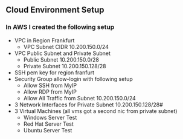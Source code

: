## Cloud Environment Setup

### In AWS I created the following setup

* VPC in Region Frankfurt
    * VPC Subnet CIDR 10.200.150.0/24
* VPC Public Subnet and Private Subnet
    * Public Subnet 10.200.150.0/28 
    * Private Subnet 10.200.150.128/28
* SSH pem key for region franfurt 
* Security Group allow-login with following setup
    * Allow SSH from MyIP
    * Allow RDP from MyIP
    * Allow All Traffic from Subnet 10.200.150.0/24
* 3 Network Interfaces for Private Subnet 10.200.150.128/28#
* 3 Virtual Machines (all vms got a second nic from private subnet)
    * Windows Server Test
    * Red Hat Server Test 
    * Ubuntu Server Test
